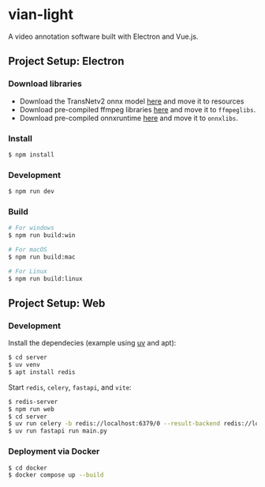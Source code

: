 # vian-light

A video annotation software built with Electron and Vue.js.

## Project Setup: Electron

### Download libraries
- Download the TransNetv2 onnx model [here](https://huggingface.co/elya5/transnetv2) and move it to resources
- Download pre-compiled ffmpeg libraries [here](https://github.com/elya5/ffmpeg-build) and move it to `ffmpeglibs`.
- Download pre-compiled onnxruntime [here](https://github.com/csukuangfj/onnxruntime-libs) and move it to `onnxlibs`.

### Install

```bash
$ npm install
```

### Development

```bash
$ npm run dev
```

### Build

```bash
# For windows
$ npm run build:win

# For macOS
$ npm run build:mac

# For Linux
$ npm run build:linux
```

## Project Setup: Web

### Development

Install the dependecies (example using [uv](https://docs.astral.sh/uv/) and apt):

```bash
$ cd server
$ uv venv
$ apt install redis
```

Start `redis`, `celery`, `fastapi`, and `vite`:

```bash
$ redis-server
$ npm run web
$ cd server
$ uv run celery -b redis://localhost:6379/0 --result-backend redis://localhost:6379/0 -A tasks worker
$ uv run fastapi run main.py
```


### Deployment via Docker

```bash
$ cd docker
$ docker compose up --build
```
